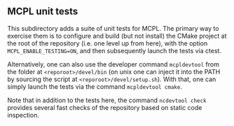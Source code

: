 MCPL unit tests
---------------

This subdirectory adds a suite of unit tests for MCPL. The primary way to
exercise them is to configure and build (but not install) the CMake project at
the root of the repository (i.e. one level up from here), with the option
`MCPL_ENABLE_TESTING=ON`, and then subsequently launch the tests via ctest.

Alternatively, one can also use the developer command `mcpldevtool` from the
folder at `<reporoot>/devel/bin` (on unix one can inject it into the PATH by
sourcing the script at `<reporoot>/devel/setup.sh`). With that, one can simply
launch the tests via the command `mcpldevtool cmake`.

Note that in addition to the tests here, the command `ncdevtool check` provides
several fast checks of the repository based on static code inspection.
